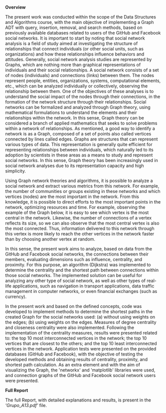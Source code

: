 **Overview**

The present work was conducted within the scope of the Data Structures and Algorithms course, with the main objective of implementing a Graph ADT with query, insertion, removal, and search methods, based on previously available databases related to users of the GitHub and Facebook social networks. It is important to start by noting that social network analysis is a field of study aimed at investigating the structure of relationships that connect individuals (or other social units, such as organizations) and how these relationships influence behaviors and attitudes. Generally, social network analysis studies are represented by Graphs, which are nothing more than graphical representations of individuals and their social relationships. A social network consists of a set of nodes (individuals) and connections (links) between them. The nodes represent people, entities, organizations, systems, computational elements, etc., which can be analyzed individually or collectively, observing the relationship between them. One of the objectives of these analyses is to understand the social impact of the nodes through their connections, in the formation of the network structure through their relationships. Social networks can be formalized and analyzed through Graph theory, using mathematical formulations to understand the elements and their relationships within the network. In this sense, Graph theory can be considered a branch of applied mathematics that seeks to solve problems within a network of relationships. As mentioned, a good way to identify a network is as a Graph, composed of a set of points also called vertices connected by lines called edges. Graphs are structures that can represent various types of data. This representation is generally quite efficient for representing relationships between individuals, which naturally led to its adoption by scientists in these areas as a means to study and represent social networks. In this sense, Graph theory has been increasingly used in social network analyses due to its representation capacity and high simplicity.

Using Graph network theories and algorithms, it is possible to analyze a social network and extract various metrics from this network. For example, the number of communities or groups existing in these networks and which vertices (nodes) are the most important in the network. From this knowledge, it is possible to direct efforts to the most important points in the network, optimizing resources and time. For example, observing the example of the Graph below, it is easy to see which vertex is the most central in the network. Likewise, the number of connections of a vertex reflects its size, so we can also observe that the most central vertex is also the most connected. Thus, information delivered to this network through this vertex is more likely to reach the other vertices in the network faster than by choosing another vertex at random.

In this sense, the present work aims to analyze, based on data from the GitHub and Facebook social networks, the connections between their members, evaluating dimensions such as influence, centrality, and proximity. For this purpose, an algorithm (Dijkstra) was implemented to determine the centrality and the shortest path between connections within those social networks. The implemented solution can be useful for analyzing any other type of social network, as well as other types of real-life applications, such as navigation in transport applications, data traffic management in computer networks, or even financial exchanges (such as currency).

In the present work and based on the defined concepts, code was developed to implement methods to determine the shortest paths in the created Graph for the social networks used: (a) without using weights on the edges; (b) using weights on the edges. Measures of degree centrality and closeness centrality were also implemented. Following the implementation of the centrality measures, results were presented related to: the top 10 most interconnected vertices in the network; the top 10 vertices that are closest to the others; and the top 10 least interconnected vertices in the network. Application tests were presented on the provided databases (GitHub and Facebook), with the objective of testing the developed methods and obtaining results of centrality, proximity, and shortest path calculation. As an extra element and with the aim of visualizing the Graph, the 'networkx' and 'matplotlib' libraries were used, and connection graphs of the GitHub and Facebook social network users were presented.


**Full Report**

The full Report, with detailed explanations and results, is present in the *'Grupo_A13.pdf'* file.

